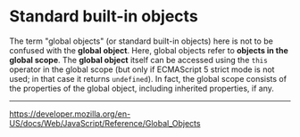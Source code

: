 # Standard built-in objects

The term "global objects" (or standard built-in objects) here is not to be confused with the **global object**. Here, global objects refer to **objects in the global scope**. The **global object** itself can be accessed using the `this` operator in the global scope (but only if ECMAScript 5 strict mode is not used; in that case it returns `undefined`). In fact, the global scope consists of the properties of the global object, including inherited properties, if any.

<hr />

https://developer.mozilla.org/en-US/docs/Web/JavaScript/Reference/Global_Objects
